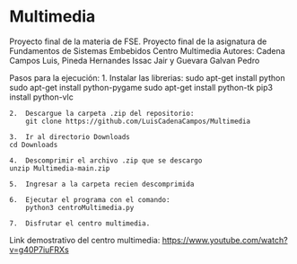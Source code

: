 # Multimedia
Proyecto final de la materia de FSE.
Proyecto final de la asignatura de Fundamentos de Sistemas Embebidos
Centro Multimedia
Autores: Cadena Campos Luis, Pineda Hernandes Issac Jair y Guevara Galvan Pedro 

Pasos para la ejecución:
    1. Instalar las librerias:
	sudo apt-get install python
	sudo apt-get install python-pygame
	sudo apt-get install python-tk
	pip3 install python-vlc

    2.  Descargue la carpeta .zip del repositorio:
        git clone https://github.com/LuisCadenaCampos/Multimedia

    3.  Ir al directorio Downloads
	cd Downloads

    4.  Descomprimir el archivo .zip que se descargo
	unzip Multimedia-main.zip
	
    5.  Ingresar a la carpeta recien descomprimida 
	
    6.  Ejecutar el programa con el comando:
        python3 centroMultimedia.py 

    7.  Disfrutar el centro multimedia. 

Link demostrativo del centro multimedia:  https://www.youtube.com/watch?v=g40P7iuFRXs
